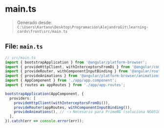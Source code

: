 # main.ts

> Generado desde: `C:\Users\Kartano\Desktop\Programación\AlejandroGit\learning-cards\front\src/main.ts`


## File: `main.ts`

```ts
// src/main.ts
import { bootstrapApplication } from '@angular/platform-browser';
import { provideHttpClient, withInterceptorsFromDi } from '@angular/common/http';
import { provideRouter, withComponentInputBinding } from '@angular/router';
import { provideAnimations } from '@angular/platform-browser/animations';
import { AppComponent } from './app/app.component';
import { routes as appRoutes } from './app/app.routes';

bootstrapApplication(AppComponent, {
  providers: [
    provideHttpClient(withInterceptorsFromDi()),
    provideRouter(appRoutes, withComponentInputBinding()),
    provideAnimations(), // 👈 Necesario para PrimeNG (soluciona NG05105)
  ],
}).catch(err => console.error(err));

```
